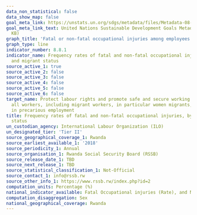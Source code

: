 ```yaml
---
data_non_statistical: false
data_show_map: false
goal_meta_link: https://unstats.un.org/sdgs/metadata/files/Metadata-08-08-01.pdf
goal_meta_link_text: United Nations Sustainable Development Goals Metadata (PDF 381
  KB)
graph_title: 'Fatal or non-fatal occupational injuries among employees'
graph_type: line
indicator_number: 8.8.1
indicator_name: Frequency rates of fatal and non-fatal occupational injuries, by sex
  and migrant status
source_active_1: true
source_active_2: false
source_active_3: false
source_active_4: false
source_active_5: false
source_active_6: false
target_name: Protect labour rights and promote safe and secure working environments for
  all workers, including migrant workers, in particular women migrants, and those
  in precarious employment
title: Frequency rates of fatal and non-fatal occupational injuries, by sex and migrant
  status
un_custodian_agency: International Labour Organization (ILO)
un_designated_tier: 'Tier II'
source_geographical_coverage_1: Rwanda
source_earliest_available_1: '2018'
source_periodicity_1: Annual 
source_organisation_1: Rwanda Social Security Board (RSSB)
source_release_date_1: TBD
source_next_release_1: TBD
source_statistical_classification_1: Not-Official
source_contact_1: info@rssb.rw
source_other_info_1: https://www.rssb.rw/index.php?id=2
computation_units: Percentage (%)
national_indicator_available: Fatal Occupational injuries (Rate), and Non-fatal occupational injuries among employees (Rate)
computation_disaggregation: Sex
national_geographical_coverage: Rwanda
---
```

